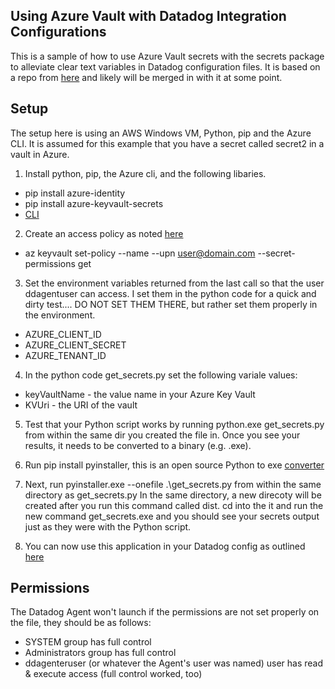 Using Azure Vault with Datadog Integration Configurations
--

This is a sample of how to use Azure Vault secrets with the secrets package to
alleviate clear text variables in Datadog configuration files.  It is based on a
repo from [here](https://github.com/DataDog/dpn/tree/master/scripts/secrets-exe)
and likely will be merged in with it at some point.

Setup
--

The setup here is using an AWS Windows VM, Python, pip and the Azure CLI.  It is assumed for this
example that you have a secret called secret2 in a vault in Azure.  

1) Install python, pip, the Azure cli, and the following libaries.

  - pip install azure-identity
  - pip install azure-keyvault-secrets
  - [CLI](https://docs.microsoft.com/en-us/cli/azure/install-azure-cli-windows?tabs=azure-cli)

2) Create an access policy as noted
[here](https://docs.microsoft.com/en-us/azure/key-vault/secrets/quick-create-python)

 - az keyvault set-policy --name <YourKeyVaultName> --upn user@domain.com --secret-permissions get

3) Set the environment variables returned from the last call so that the user
ddagentuser can access.  I set them in the python code for a quick and dirty
test.... DO NOT SET THEM THERE, but rather set them properly in the environment.

  - AZURE_CLIENT_ID  
  - AZURE_CLIENT_SECRET  
  - AZURE_TENANT_ID

4) In the python code get_secrets.py set the following variale values:  

  - keyVaultName - the value name in your Azure Key Vault  
  - KVUri - the URI of the vault  

5) Test that your Python script works by running python.exe get_secrets.py from
within the same dir you created the file in. Once you see your results, it needs
to be converted to a binary (e.g. .exe).  

6) Run pip install pyinstaller, this is an open source Python to exe
[converter](https://www.pyinstaller.org/)  

7) Next, run pyinstaller.exe --onefile .\get_secrets.py from within the same
directory as get_secrets.py  In the same directory, a new direcoty will be
created after you run this command called dist. cd into the it and run the
new command get_secrets.exe and you should see your secrets output just as they
were with the Python script.  

8) You can now use this application in your Datadog config as outlined
[here](https://docs.datadoghq.com/agent/guide/secrets-management/?tab=windows#providing-an-executable)

Permissions
--

The Datadog Agent won't launch if the permissions are not set properly on the
file, they should be as follows:

 - SYSTEM group has full control
 - Administrators group has full control
 - ddagenteruser (or whatever the Agent's user was named) user has read &
 execute access (full control worked, too)

